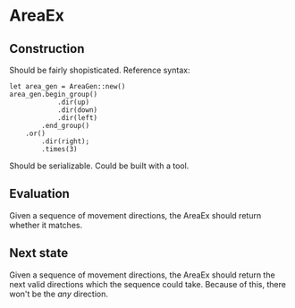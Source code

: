 # AreaEx

## Construction

Should be fairly shopisticated. Reference syntax:

```
let area_gen = AreaGen::new()
area_gen.begin_group()
            .dir(up)
            .dir(down)
            .dir(left)
        .end_group()
    .or()
        .dir(right);
        .times(3)
```

Should be serializable. Could be built with a tool.

## Evaluation

Given a sequence of movement directions, the AreaEx should return whether it matches.

## Next state

Given a sequence of movement directions, the AreaEx should return the next valid directions which the sequence could take. Because of this, there won't be the *any* direction.